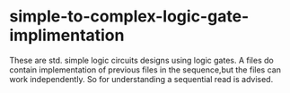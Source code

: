 # simple-to-complex-logic-gate-implimentation

These are std. simple logic circuits designs using logic gates.
A files do contain implementation of previous files in the sequence,but the files can work independently.
So for understanding a sequential read is advised. 
